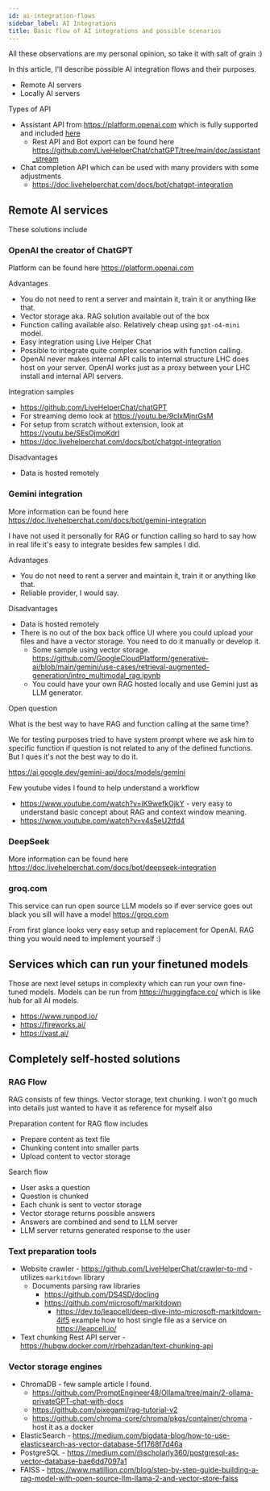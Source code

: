 ```yaml
---
id: ai-integration-flows
sidebar_label: AI Integrations
title: Basic flow of AI integrations and possible scenarios
---
```


All these observations are my personal opinion, so take it with salt of grain :)

In this article, I'll describe possible AI integration flows and their purposes.

* Remote AI servers
* Locally AI servers

Types of API

* Assistant API from https://platform.openai.com which is fully supported and included [here](https://github.com/LiveHelperChat/chatGPT?tab=readme-ov-file#demo) 
  * Rest API and Bot export can be found here https://github.com/LiveHelperChat/chatGPT/tree/main/doc/assistant_stream
* Chat completion API which can be used with many providers with some adjustments
  * https://doc.livehelperchat.com/docs/bot/chatgpt-integration

## Remote AI services

These solutions include

### OpenAI the creator of ChatGPT

Platform can be found here https://platform.openai.com

Advantages
 * You do not need to rent a server and maintain it, train it or anything like that.
 * Vector storage aka. RAG solution available out of the box
 * Function calling available also. Relatively cheap using `gpt-o4-mini` model.
 * Easy integration using Live Helper Chat
 * Possible to integrate quite complex scenarios with function calling.
 * OpenAI never makes internal API calls to internal structure LHC does host on your server. OpenAI works just as a proxy between your LHC install and internal API servers.

Integration samples

 * https://github.com/LiveHelperChat/chatGPT
 * For streaming demo look at https://youtu.be/9clxMjnrGsM
 * For setup from scratch without extension, look at https://youtu.be/SEsOjmoKdrI
 * https://doc.livehelperchat.com/docs/bot/chatgpt-integration

Disadvantages
 * Data is hosted remotely

### Gemini integration

More information can be found here https://doc.livehelperchat.com/docs/bot/gemini-integration

I have not used it personally for RAG or function calling so hard to say how in real life it's easy to integrate besides few samples I did.

Advantages

* You do not need to rent a server and maintain it, train it or anything like that.
* Reliable provider, I would say.

Disadvantages

* Data is hosted remotely
* There is no out of the box back office UI where you could upload your files and have a vector storage. You need to do it manually or develop it.
  * Some sample using vector storage. https://github.com/GoogleCloudPlatform/generative-ai/blob/main/gemini/use-cases/retrieval-augmented-generation/intro_multimodal_rag.ipynb
  * You could have your own RAG hosted locally and use Gemini just as LLM generator.

Open question

What is the best way to have RAG and function calling at the same time?

We for testing purposes tried to have system prompt where we ask him to specific function if question is not related to any of the defined functions. But I ques it's not the best way to do it.

https://ai.google.dev/gemini-api/docs/models/gemini

Few youtube vides I found to help understand a workflow

* https://www.youtube.com/watch?v=iK9wefkOjkY - very easy to understand basic concept about RAG and context window meaning.
* https://www.youtube.com/watch?v=v4s5eU2tfd4

### DeepSeek

More information can be found here https://doc.livehelperchat.com/docs/bot/deepseek-integration

### groq.com

This service can run open source LLM models so if ever service goes out black you sill will have a model https://groq.com

From first glance looks very easy setup and replacement for OpenAI. RAG thing you would need to implement yourself :)

## Services which can run your finetuned models

Those are next level setups in complexity which can run your own fine-tuned models. Models can be run from https://huggingface.co/ which is like hub for all AI models.

 * https://www.runpod.io/
 * https://fireworks.ai/
 * https://vast.ai/

## Completely self-hosted solutions

### RAG Flow

RAG consists of few things. Vector storage, text chunking. I won't go much into details just wanted to have it as reference for myself also

Preparation content for RAG flow includes

 * Prepare content as text file
 * Chunking content into smaller parts
 * Upload content to vector storage

Search flow

 * User asks a question
 * Question is chunked
 * Each chunk is sent to vector storage
 * Vector storage returns possible answers
 * Answers are combined and send to LLM server
 * LLM server returns generated response to the user

### Text preparation tools

 * Website crawler - https://github.com/LiveHelperChat/crawler-to-md - utilizes `markitdown` library
   * Documents parsing raw libraries
     * https://github.com/DS4SD/docling
     * https://github.com/microsoft/markitdown
       * https://dev.to/leapcell/deep-dive-into-microsoft-markitdown-4if5 example how to host single file as a service on https://leapcell.io/
 * Text chunking Rest API server - https://hubgw.docker.com/r/rbehzadan/text-chunking-api

### Vector storage engines

 * ChromaDB - few sample article I found.
   * https://github.com/PromptEngineer48/Ollama/tree/main/2-ollama-privateGPT-chat-with-docs
   * https://github.com/pixegami/rag-tutorial-v2
   * https://github.com/chroma-core/chroma/pkgs/container/chroma - host it as a docker
 * ElasticSearch - https://medium.com/bigdata-blog/how-to-use-elasticsearch-as-vector-database-5f1768f7d46a
 * PostgreSQL - https://medium.com/@scholarly360/postgresql-as-vector-database-bae6dd7097a1
 * FAISS - https://www.matillion.com/blog/step-by-step-guide-building-a-rag-model-with-open-source-llm-llama-2-and-vector-store-faiss
